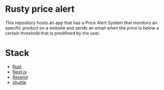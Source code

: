 # Rusty price alert

This repository hosts an app that has a Price Alert System that monitors an specific product on a website and sends an email when the price is below a certain threshold that is predifined by the user.

# Stack
- [Rust](https://rust-lang.org)
- [Next.js](https://nextjs.org/)
- [Resend](https://resend.com/home)
- [shuttle](https://shuttle.rs)
